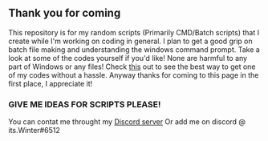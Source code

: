 ## Thank you for coming
This repository is for my random scripts (Primarily CMD/Batch scripts) that I create while I'm working on coding in general.
I plan to get a good grip on batch file making and understanding the windows command prompt.
Take a look at some of the codes yourself if you'd like! None are harmful to any part of Windows or any files!
Check [this](https://webapps.stackexchange.com/questions/87954/how-do-i-download-a-particular-file-from-github) out to see the best way to get one of my codes without a hassle.
Anyway thanks for coming to this page in the 
first place, I appreciate it!
### GIVE ME IDEAS FOR SCRIPTS PLEASE!
You can contat me throught my [Discord server](https://discord.gg/x58UEjb)
Or add me on discord @ its.Winter#6512
